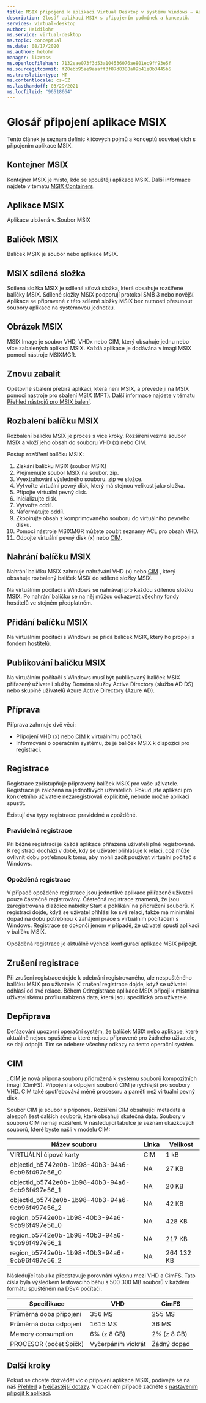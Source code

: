 ```yaml
---
title: MSIX připojení k aplikaci Virtual Desktop v systému Windows – Azure
description: Glosář aplikací MSIX s připojením podmínek a konceptů.
services: virtual-desktop
author: Heidilohr
ms.service: virtual-desktop
ms.topic: conceptual
ms.date: 08/17/2020
ms.author: helohr
manager: lizross
ms.openlocfilehash: 7132eae073f3d53a104536076ae801ec9ff93e5f
ms.sourcegitcommit: f28ebb95ae9aaaff3f87d8388a09b41e0b3445b5
ms.translationtype: MT
ms.contentlocale: cs-CZ
ms.lasthandoff: 03/29/2021
ms.locfileid: "96518664"
---
```

# <a name="msix-app-attach-glossary"></a>Glosář připojení aplikace MSIX

Tento článek je seznam definic klíčových pojmů a konceptů souvisejících s připojením aplikace MSIX.

## <a name="msix-container"></a>Kontejner MSIX

Kontejner MSIX je místo, kde se spouštějí aplikace MSIX. Další informace najdete v tématu [MSIX Containers](/windows/msix/msix-container).

## <a name="msix-application"></a>Aplikace MSIX 

Aplikace uložená v. Soubor MSIX

## <a name="msix-package"></a>Balíček MSIX 

Balíček MSIX je soubor nebo aplikace MSIX.

## <a name="msix-share"></a>MSIX sdílená složka

Sdílená složka MSIX je sdílená síťová složka, která obsahuje rozšířené balíčky MSIX. Sdílené složky MSIX podporují protokol SMB 3 nebo novější. Aplikace se připravené z této sdílené složky MSIX bez nutnosti přesunout soubory aplikace na systémovou jednotku.

## <a name="msix-image"></a>Obrázek MSIX

MSIX Image je soubor VHD, VHDx nebo CIM, který obsahuje jednu nebo více zabalených aplikací MSIX. Každá aplikace je dodávána v imagi MSIX pomocí nástroje MSIXMGR.

## <a name="repackage"></a>Znovu zabalit

Opětovné sbalení přebírá aplikaci, která není MSIX, a převede ji na MSIX pomocí nástroje pro sbalení MSIX (MPT). Další informace najdete v tématu [Přehled nástrojů pro MSIX balení](/windows/msix/packaging-tool/tool-overview).

## <a name="expand-an-msix-package"></a>Rozbalení balíčku MSIX

Rozbalení balíčku MSIX je proces s více kroky. Rozšíření vezme soubor MSIX a vloží jeho obsah do souboru VHD (x) nebo CIM. 

Postup rozšíření balíčku MSIX:

1. Získání balíčku MSIX (soubor MSIX)
2. Přejmenujte soubor MSIX na soubor. zip.
3. Vyextrahování výsledného souboru. zip ve složce.
4. Vytvořte virtuální pevný disk, který má stejnou velikost jako složka.
5. Připojte virtuální pevný disk.
6. Inicializujte disk.
7. Vytvořte oddíl.
8. Naformátujte oddíl.
9. Zkopírujte obsah z komprimovaného souboru do virtuálního pevného disku.
10. Pomocí nástroje MSIXMGR můžete použít seznamy ACL pro obsah VHD.
11. Odpojte virtuální pevný disk (x) nebo [CIM](#cim).

## <a name="upload-an-msix-package"></a>Nahrání balíčku MSIX 

Nahrání balíčku MSIX zahrnuje nahrávání VHD (x) nebo [CIM](#cim) , který obsahuje rozbalený balíček MSIX do sdílené složky MSIX.

Na virtuálním počítači s Windows se nahrávají pro každou sdílenou složku MSIX. Po nahrání balíčku se na něj můžou odkazovat všechny fondy hostitelů ve stejném předplatném.

## <a name="add-an-msix-package"></a>Přidání balíčku MSIX

Na virtuálním počítači s Windows se přidá balíček MSIX, který ho propojí s fondem hostitelů.

## <a name="publish-an-msix-package"></a>Publikování balíčku MSIX 

Na virtuálním počítači s Windows musí být publikovaný balíček MSIX přiřazený uživateli služby Doména služby Active Directory (služba AD DS) nebo skupině uživatelů Azure Active Directory (Azure AD).

## <a name="staging"></a>Příprava

Příprava zahrnuje dvě věci:

- Připojení VHD (x) nebo [CIM](#cim) k virtuálnímu počítači.
- Informování o operačním systému, že je balíček MSIX k dispozici pro registraci.

## <a name="registration"></a>Registrace

Registrace zpřístupňuje připravený balíček MSIX pro vaše uživatele. Registrace je založená na jednotlivých uživatelích. Pokud jste aplikaci pro konkrétního uživatele nezaregistrovali explicitně, nebude možné aplikaci spustit.

Existují dva typy registrace: pravidelné a zpožděné.

### <a name="regular-registration"></a>Pravidelná registrace

Při běžné registraci je každá aplikace přiřazená uživateli plně registrovaná. K registraci dochází v době, kdy se uživatel přihlašuje k relaci, což může ovlivnit dobu potřebnou k tomu, aby mohli začít používat virtuální počítač s Windows.

### <a name="delayed-registration"></a>Opožděná registrace

V případě opožděné registrace jsou jednotlivé aplikace přiřazené uživateli pouze částečně registrovány. Částečná registrace znamená, že jsou zaregistrovaná dlaždice nabídky Start a poklikání na přidružení souborů. K registraci dojde, když se uživatel přihlásí ke své relaci, takže má minimální dopad na dobu potřebnou k zahájení práce s virtuálním počítačem s Windows. Registrace se dokončí jenom v případě, že uživatel spustí aplikaci v balíčku MSIX.

Opožděná registrace je aktuálně výchozí konfigurací aplikace MSIX připojit.

## <a name="deregistration"></a>Zrušení registrace

Při zrušení registrace dojde k odebrání registrovaného, ale nespuštěného balíčku MSIX pro uživatele. K zrušení registrace dojde, když se uživatel odhlásí od své relace. Během Odregistrace aplikace MSIX připojí k místnímu uživatelskému profilu nabízená data, která jsou specifická pro uživatele.

## <a name="destage"></a>Depříprava

Defázování upozorní operační systém, že balíček MSIX nebo aplikace, které aktuálně nejsou spuštěné a které nejsou připravené pro žádného uživatele, se dají odpojit. Tím se odebere všechny odkazy na tento operační systém.

## <a name="cim"></a>CIM

. CIM je nová přípona souboru přidružená k systému souborů kompozitních imagí (CimFS). Připojení a odpojení souborů CIM je rychlejší pro soubory VHD. CIM také spotřebovává méně procesoru a paměti než virtuální pevný disk.

Soubor CIM je soubor s příponou. Rozšíření CIM obsahující metadata a alespoň šest dalších souborů, které obsahují skutečná data. Soubory v souboru CIM nemají rozšíření. V následující tabulce je seznam ukázkových souborů, které byste našli v modelu CIM:

| Název souboru | Linka | Velikost |
|-----------|-----------|------|
| VIRTUÁLNÍ čipové karty | CIM | 1 kB |
| objectid_b5742e0b-1b98-40b3-94a6-9cb96f497e56_0 | NA | 27 KB |
| objectid_b5742e0b-1b98-40b3-94a6-9cb96f497e56_1 | NA | 20 KB |
| objectid_b5742e0b-1b98-40b3-94a6-9cb96f497e56_2 | NA | 42 KB |
| region_b5742e0b-1b98-40b3-94a6-9cb96f497e56_0 | NA | 428 KB |
| region_b5742e0b-1b98-40b3-94a6-9cb96f497e56_1 | NA | 217 KB |
| region_b5742e0b-1b98-40b3-94a6-9cb96f497e56_2 | NA | 264 132 KB |

Následující tabulka představuje porovnání výkonu mezi VHD a CimFS. Tato čísla byla výsledkem testovacího běhu s 500 300 MB souborů v každém formátu spuštěném na DSv4 počítači.

|  Specifikace                          | VHD                    | CimFS   |
|---------------------------------|--------------------------|-----------|
| Průměrná doba připojení     | 356 MS                     | 255 MS      |
| Průměrná doba odpojení   | 1615 MS                    | 36 MS       |
| Memory consumption | 6% (z 8 GB)                      | 2% (z 8 GB)       |
| PROCESOR (počet Špičk)          | Vyčerpáním víckrát | Žádný dopad |

## <a name="next-steps"></a>Další kroky

Pokud se chcete dozvědět víc o připojení aplikace MSIX, podívejte se na náš [Přehled](what-is-app-attach.md) a [Nejčastější dotazy](app-attach-faq.md). V opačném případě začněte s [nastavením připojit k aplikaci](app-attach.md).
